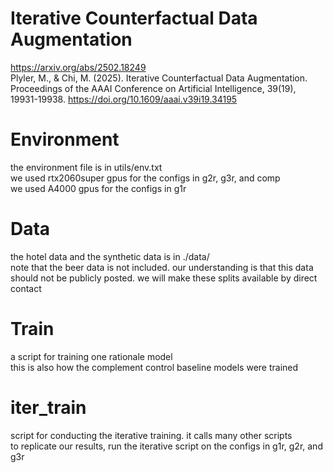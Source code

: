 # Iterative Counterfactual Data Augmentation
https://arxiv.org/abs/2502.18249 \
Plyler, M., & Chi, M. (2025). Iterative Counterfactual Data Augmentation. Proceedings of the AAAI Conference on Artificial Intelligence, 39(19), 19931-19938. https://doi.org/10.1609/aaai.v39i19.34195

# Environment
the environment file is in utils/env.txt \
we used rtx2060super gpus for the configs in g2r, g3r, and comp \
we used A4000 gpus for the configs in g1r 

# Data
the hotel data and the synthetic data is in ./data/ \
note that the beer data is not included. our understanding is that this data should not be publicly posted. we will make these splits available by direct contact 

# Train
a script for training one rationale model \
this is also how the complement control baseline models were trained 

# iter_train
script for conducting the iterative training. it calls many other scripts \
to replicate our results, run the iterative script on the configs in g1r, g2r, and g3r 


